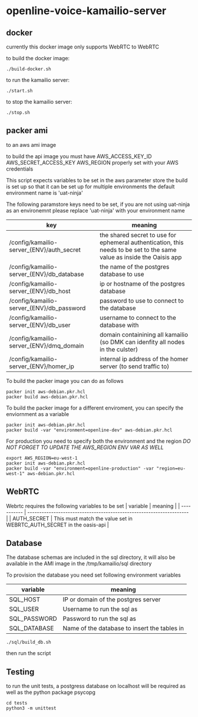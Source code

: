# openline-voice-kamailio-server

## docker
currently this docker image only supports WebRTC to WebRTC

to build the docker image:

```
./build-docker.sh
```

to run the kamailio server:

```
./start.sh
```
to stop the kamailio server:

```
./stop.sh
```
## packer ami
to an aws ami image


to build the api image you must have AWS_ACCESS_KEY_ID AWS_SECRET_ACCESS_KEY AWS_REGION properly set with your AWS credentials

This script expects variables to be set in the aws parameter store
the build is set up so that it can be set up for multiple environments the default environment name is 'uat-ninja'

The following paramstore keys need to be set, if you are not using uat-ninja as an environemnt please replace 'uat-ninja' with your environment name

| key                                           | meaning                                                                                                                |
| --------------------------------------------- | ---------------------------------------------------------------------------------------------------------------------- |
| /config/kamailio-server_{ENV}/auth_secret | the shared secret to use for ephemeral authentication, this needs to be set to the same value as inside the Oaisis app |
| /config/kamailio-server_{ENV}/db_database | the name of the postgres database to use                                                                               |
| /config/kamailio-server_{ENV}/db_host     | ip or hostname of the postgres database                                                                                |
| /config/kamailio-server_{ENV}/db_password | password to use to connect to the database                                                                             |
| /config/kamailio-server_{ENV}/db_user     | username to connect to the database with                                                                               |
| /config/kamailio-server_{ENV}/dmq_domain      | domain containining all kamailio (so DMK can idenfity all nodes in the culster) |
| /config/kamailio-server_{ENV}/homer_ip        | internal ip address of the homer server (to send traffic to) |

To build the packer image you can do as follows
```
packer init aws-debian.pkr.hcl
packer build aws-debian.pkr.hcl
```

To build the packer image for a different enviroment, you can specify the enviornment as a variable
```
packer init aws-debian.pkr.hcl
packer build -var "environment=openline-dev" aws-debian.pkr.hcl
```

For production you need to specify both the environment and the region
*DO NOT FORGET TO UPDATE THE AWS_REGION ENV VAR AS WELL*
```
export AWS_REGION=eu-west-1
packer init aws-debian.pkr.hcl
packer build -var "environment=openline-production" -var "region=eu-west-1" aws-debian.pkr.hcl
```

## WebRTC

Webrtc requires the following variables to be set
| variable    | meaning                                                              |
| ----------- | -------------------------------------------------------------------- |
| AUTH_SECRET | This must match the value set in WEBRTC_AUTH_SECRET in the oasis-api |

## Database
The database schemas are included in the sql directory, it will also be available in the AMI image in the /tmp/kamailio/sql directory

To provision the database you need set following environment variables

| variable     | meaning                                      |
| ------------ | -------------------------------------------- |
| SQL_HOST     | IP or domain of the postgres server          |
| SQL_USER     | Username to run the sql as                   |
| SQL_PASSWORD | Password to run the sql as                   |
| SQL_DATABASE | Name of the database to insert the tables in |

```
./sql/build_db.sh
```

then run the script

## Testing
to run the unit tests, a postgress database on localhost will be required as well as the python package psycopg
```
cd tests
python3 -m unittest
```
